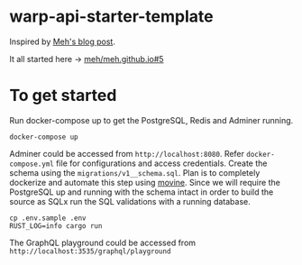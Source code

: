 # warp-api-starter-template 

Inspired by [Meh's blog post](https://meh.schizofreni.co/2020-04-18/comfy-web-services-in-rust). 

It all started here → [meh/meh.github.io#5](https://github.com/meh/meh.github.io/issues/5#issuecomment-652088596)

# To get started
Run docker-compose up to get the PostgreSQL, Redis and Adminer running. 
```
docker-compose up
```
Adminer could be accessed from `http://localhost:8080`. Refer `docker-compose.yml` file for configurations and access credentials.
Create the schema using the `migrations/v1__schema.sql`. Plan is to completely dockerize and automate this step using [movine](https://github.com/byronwasti/movine).
Since we will require the PostgreSQL up and running with the schema intact in order to build the source as SQLx run the SQL validations with a running database.
```
cp .env.sample .env
RUST_LOG=info cargo run
```
The GraphQL playground could be accessed from `http://localhost:3535/graphql/playground`

